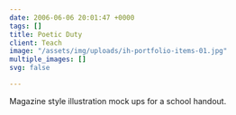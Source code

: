 ```yaml
---
date: 2006-06-06 20:01:47 +0000
tags: []
title: Poetic Duty
client: Teach
image: "/assets/img/uploads/ih-portfolio-items-01.jpg"
multiple_images: []
svg: false

---
```

Magazine style illustration mock ups for a school handout.